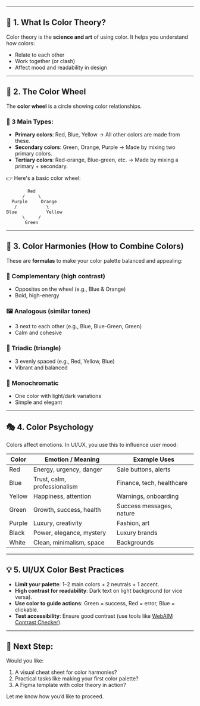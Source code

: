 
---

## 🎨 1. What Is Color Theory?

Color theory is the **science and art** of using color. It helps you understand how colors:

* Relate to each other
* Work together (or clash)
* Affect mood and readability in design

---

## 🌈 2. The Color Wheel

The **color wheel** is a circle showing color relationships.

### 🎯 3 Main Types:

* **Primary colors**: Red, Blue, Yellow
  → All other colors are made from these.
* **Secondary colors**: Green, Orange, Purple
  → Made by mixing two primary colors.
* **Tertiary colors**: Red-orange, Blue-green, etc.
  → Made by mixing a primary + secondary.

👉 Here's a basic color wheel:

```
        Red
      /     \
  Purple     Orange
   /           \
Blue           Yellow
      \     /
       Green
```

---

## 🧠 3. Color Harmonies (How to Combine Colors)

These are **formulas** to make your color palette balanced and appealing:

### 🎨 Complementary (high contrast)

* Opposites on the wheel (e.g., Blue & Orange)
* Bold, high-energy

### 🖼 Analogous (similar tones)

* 3 next to each other (e.g., Blue, Blue-Green, Green)
* Calm and cohesive

### 🔺 Triadic (triangle)

* 3 evenly spaced (e.g., Red, Yellow, Blue)
* Vibrant and balanced

### 🔲 Monochromatic

* One color with light/dark variations
* Simple and elegant

---

## 🎭 4. Color Psychology

Colors affect emotions. In UI/UX, you use this to influence user mood:

| Color  | Emotion / Meaning            | Example Uses              |
| ------ | ---------------------------- | ------------------------- |
| Red    | Energy, urgency, danger      | Sale buttons, alerts      |
| Blue   | Trust, calm, professionalism | Finance, tech, healthcare |
| Yellow | Happiness, attention         | Warnings, onboarding      |
| Green  | Growth, success, health      | Success messages, nature  |
| Purple | Luxury, creativity           | Fashion, art              |
| Black  | Power, elegance, mystery     | Luxury brands             |
| White  | Clean, minimalism, space     | Backgrounds               |

---

## 💡 5. UI/UX Color Best Practices

* **Limit your palette**: 1–2 main colors + 2 neutrals + 1 accent.
* **High contrast for readability**: Dark text on light background (or vice versa).
* **Use color to guide actions**: Green = success, Red = error, Blue = clickable.
* **Test accessibility**: Ensure good contrast (use tools like [WebAIM Contrast Checker](https://webaim.org/resources/contrastchecker/)).

---

## 🎯 Next Step:

Would you like:

1. A visual cheat sheet for color harmonies?
2. Practical tasks like making your first color palette?
3. A Figma template with color theory in action?

Let me know how you’d like to proceed.
